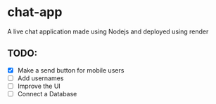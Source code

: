 # chat-app
A live chat application made using Nodejs and deployed using render
## TODO:
- [x] Make a send button for mobile users
- [ ] Add usernames
- [ ] Improve the UI
- [ ] Connect a Database